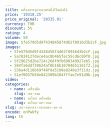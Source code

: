 ```yaml
---
title: เครื่องบรรจุกระดาษรังผึ้งรีไซเคิลได้
price: '19318.25'
price_original: '20335.01'
currency: THB
discount: 5%
rating: 4
volume: 59
image: Sfe579d5d9f4348458f4d62f8916d3b2cF.jpg
images:
  - Sfe579d5d9f4348458f4d62f8916d3b2cF.jpg
  - Sa7834127dece4ac8b465fec55cd6c69fO.jpg
  - Sf29625d2be724c268f0fb690349927eb5.jpg
  - S84fa6ddf38624af8b16b16704651161fZ.jpg
  - S3ba4d116b69f48fda5198e8248e3f11dz.jpg
  - S1ef0037b58e042309b104fffae7e91d9b.jpg
video: ''
categories:
  - name: เครื่องมือ
    slug: เคร-องม
  - name: อะไหล่ เครื่องมือ
    slug: อะไหล-เคร-องม
slug: เคร-องบรรจ-กระดาษร-งผ-งร
encode: onPwUfy
lang: th
---
```

  